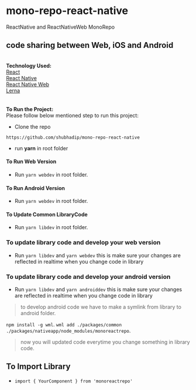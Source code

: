 # mono-repo-react-native
ReactNative and ReactNativeWeb MonoRepo
## code sharing between Web, iOS and Android
\
**Technology Used:**\
[React](https://reactjs.org/)\
[React Native](https://facebook.github.io/react-native/)\
[React Native Web](https://github.com/necolas/react-native-web)\
[Lerna](https://github.com/lerna/lerna)\
\
\
**To Run the Project:**\
Please follow below mentioned step to run this project:

- Clone the repo
```shell##
https://github.com/shubhadip/mono-repo-react-native
```
- run **yarn** in root folder

#### To Run Web Version
- Run `yarn webdev` in root folder.

#### To Run Android Version
- Run `yarn webdev` in root folder.

#### To Update Common LibraryCode
- Run `yarn libdev` in root folder.

### To update library code and develop your web version
- Run `yarn libdev` and `yarn webdev` this is make sure your changes are reflected in realtime when you change code in library

### To update library code and develop your android version
- Run `yarn libdev` and `yarn androiddev` this is make sure your changes are reflected in realtime when you change code in library

> to develop android code we have to make a symlink from library to android folder.

`npm install -g wml`.
`wml add ./packages/common ./packages/nativeapp/node_modules/monoreactrepo`.

> now you will updated code everytime you change something in library code.

## To Import Library
- `import { YourComponent } from 'monoreactrepo'`
